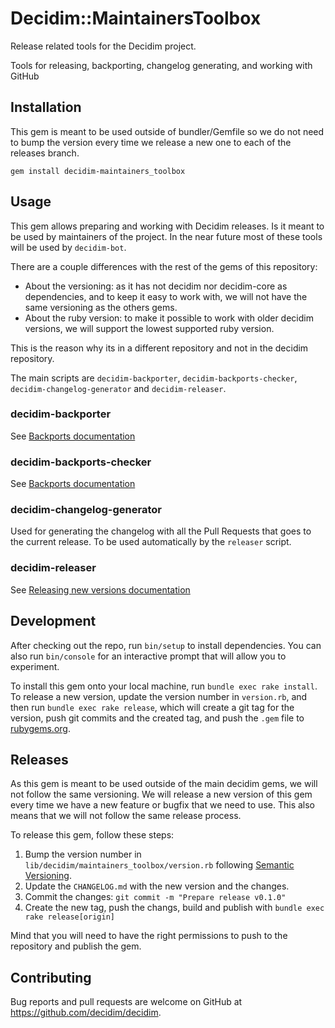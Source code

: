 # Decidim::MaintainersToolbox

Release related tools for the Decidim project.

Tools for releasing, backporting, changelog generating, and working with GitHub

## Installation

This gem is meant to be used outside of bundler/Gemfile so we do not need to bump the version every time we release a new one to each of the releases branch.

```console
gem install decidim-maintainers_toolbox
```

## Usage

This gem allows preparing and working with Decidim releases. Is it meant to be used by maintainers of the project. In the near future most of these tools will be used by `decidim-bot`.

There are a couple differences with the rest of the gems of this repository:

* About the versioning: as it has not decidim nor decidim-core as dependencies, and to keep it easy to work with, we will not have the same versioning as the others gems.
* About the ruby version: to make it possible to work with older decidim versions, we will support the lowest supported ruby version.

This is the reason why its in a different repository and not in the decidim repository.

The main scripts are `decidim-backporter`, `decidim-backports-checker`, `decidim-changelog-generator` and `decidim-releaser`.

### decidim-backporter

See [Backports documentation](https://docs.decidim.org/en/develop/develop/backports)

### decidim-backports-checker

See [Backports documentation](https://docs.decidim.org/en/develop/develop/backports)

### decidim-changelog-generator

Used for generating the changelog with all the Pull Requests that goes to the current release. To be used automatically by the `releaser` script.

### decidim-releaser

See [Releasing new versions documentation](https://docs.decidim.org/en/develop/develop/maintainers/releases)

## Development

After checking out the repo, run `bin/setup` to install dependencies. You can also run `bin/console` for an interactive prompt that will allow you to experiment.

To install this gem onto your local machine, run `bundle exec rake install`. To release a new version, update the version number in `version.rb`, and then run `bundle exec rake release`, which will create a git tag for the version, push git commits and the created tag, and push the `.gem` file to [rubygems.org](https://rubygems.org).

## Releases

As this gem is meant to be used outside of the main decidim gems, we will not follow the same versioning. We will release a new version of this gem every time we have a new feature or bugfix that we need to use. This also means that we will not follow the same release process.

To release this gem, follow these steps:

1. Bump the version number in `lib/decidim/maintainers_toolbox/version.rb` following [Semantic Versioning](https://semver.org/).
1. Update the `CHANGELOG.md` with the new version and the changes.
1. Commit the changes: `git commit -m "Prepare release v0.1.0"`
1. Create the new tag, push the changs, build and publish with `bundle exec rake release[origin]`

Mind that you will need to have the right permissions to push to the repository and publish the gem.

## Contributing

Bug reports and pull requests are welcome on GitHub at https://github.com/decidim/decidim.
